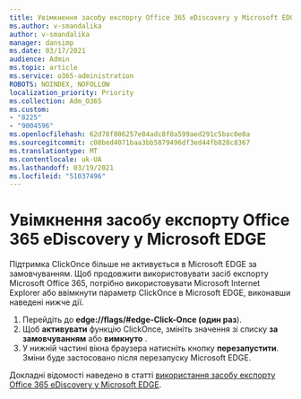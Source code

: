 ```yaml
---
title: Увімкнення засобу експорту Office 365 eDiscovery у Microsoft EDGE
ms.author: v-smandalika
author: v-smandalika
manager: dansimp
ms.date: 03/17/2021
audience: Admin
ms.topic: article
ms.service: o365-administration
ROBOTS: NOINDEX, NOFOLLOW
localization_priority: Priority
ms.collection: Adm_O365
ms.custom:
- "8225"
- "9004596"
ms.openlocfilehash: 62d78f806257e04adc8f0a599aed291c5bac0e0a
ms.sourcegitcommit: c08bed4071baa3bb5879496df3ed44fb828c8367
ms.translationtype: MT
ms.contentlocale: uk-UA
ms.lasthandoff: 03/19/2021
ms.locfileid: "51037496"
---
```

# <a name="enable-the-office-365-ediscovery-export-tool-in-microsoft-edge"></a>Увімкнення засобу експорту Office 365 eDiscovery у Microsoft EDGE

Підтримка ClickOnce більше не активується в Microsoft EDGE за замовчуванням. Щоб продовжити використовувати засіб експорту Microsoft Office 365, потрібно використовувати Microsoft Internet Explorer або ввімкнути параметр ClickOnce в Microsoft EDGE, виконавши наведені нижче дії.

1. Перейдіть до **edge://flags/#edge-Click-Once (один раз**).
2. Щоб **активувати** функцію ClickOnce, змініть значення зі списку **за замовчуванням** або **вимкнуто** .
3. У нижній частині вікна браузера натисніть кнопку **перезапустити**. Зміни буде застосовано після перезапуску Microsoft EDGE.

Докладні відомості наведено в статті [використання засобу експорту Office 365 eDiscovery у Microsoft EDGE](https://docs.microsoft.com/microsoft-365/compliance/configure-edge-to-export-search-results).


